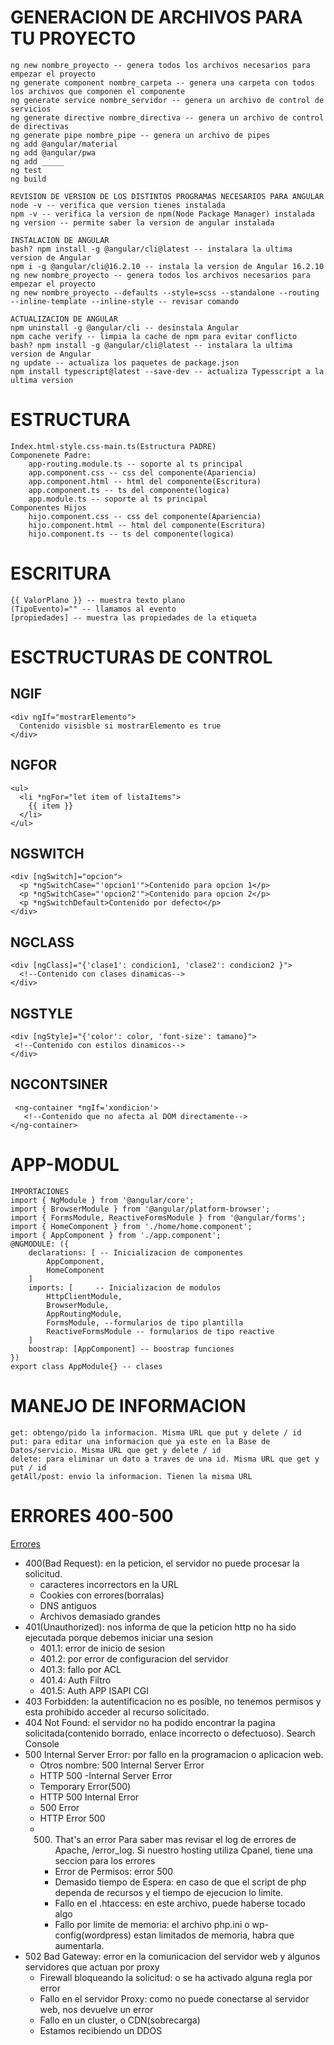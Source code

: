 # GENERACION DE ARCHIVOS PARA TU PROYECTO
    ng new nombre_proyecto -- genera todos los archivos necesarios para empezar el proyecto
    ng generate component nombre_carpeta -- genera una carpeta con todos los archivos que componen el componente
    ng generate service nombre_servidor -- genera un archivo de control de servicios
    ng generate directive nombre_directiva -- genera un archivo de control de directivas
    ng generate pipe nombre_pipe -- genera un archivo de pipes
    ng add @angular/material
    ng add @angular/pwa
    ng add _____
    ng test
    ng build

    REVISION DE VERSION DE LOS DISTINTOS PROGRAMAS NECESARIOS PARA ANGULAR
    node -v -- verifica que version tienes instalada
    npm -v -- verifica la version de npm(Node Package Manager) instalada
    ng version -- permite saber la version de angular instalada

    INSTALACION DE ANGULAR
    bash? npm install -g @angular/cli@latest -- instalara la ultima version de Angular
    npm i -g @angular/cli@16.2.10 -- instala la version de Angular 16.2.10
    ng new nombre_proyecto -- genera todos los archivos necesarios para empezar el proyecto
    ng new nombre_proyecto --defaults --style=scss --standalone --routing --inline-template --inline-style -- revisar comando
    
    ACTUALIZACION DE ANGULAR
    npm uninstall -g @angular/cli -- desinstala Angular
    npm cache verify -- limpia la cache de npm para evitar conflicto
    bash? npm install -g @angular/cli@latest -- instalara la ultima version de Angular
    ng update -- actualiza los paquetes de package.json
    npm install typescript@latest --save-dev -- actualiza Typesscript a la ultima version
    
# ESTRUCTURA
    Index.html-style.css-main.ts(Estructura PADRE)
    Componenete Padre: 
        app-routing.module.ts -- soporte al ts principal
        app.component.css -- css del componente(Apariencia)
        app.component.html -- html del componente(Escritura)
        app.component.ts -- ts del componente(logica)
        app.module.ts -- soporte al ts principal
    Componentes Hijos
        hijo.component.css -- css del componente(Apariencia)
        hijo.component.html -- html del componente(Escritura)
        hijo.component.ts -- ts del componente(logica)

# ESCRITURA
    {{ ValorPlano }} -- muestra texto plano
    (TipoEvento)="" -- llamamos al evento
    [propiedades] -- muestra las propiedades de la etiqueta
        

# ESCTRUCTURAS DE CONTROL
## NGIF 
    <div ngIf="mostrarElemento">
      Contenido visisble si mostrarElemento es true
    </div>

## NGFOR
    <ul>
      <li *ngFor="let item of listaItems">
        {{ item }}
      </li>
    </ul>

## NGSWITCH
    <div [ngSwitch]="opcion">
      <p *ngSwitchCase="'opcion1'">Contenido para opcion 1</p>
      <p *ngSwitchCase="'opcion2'">Contenido para opcion 2</p>
      <p *ngSwitchDefault>Contenido por defecto</p>
    </div>

## NGCLASS
    <div [ngClass]="{'clase1': condicion1, 'clase2': condicion2 }">
      <!--Contenido con clases dinamicas-->
    </div>
  
## NGSTYLE
    <div [ngStyle]="{'color': color, 'font-size': tamano}">
     <!--Contenido con estilos dinamicos-->
    </div>

 ## NGCONTSINER
     <ng-container *ngIf='xondicion'>
       <!--Contenido que no afecta al DOM directamente-->
    </ng-container>

# APP-MODUL
    IMPORTACIONES
    import { NgModule } from '@angular/core';
    import { BrowserModule } from '@angular/platform-browser';
    import { FormsModule, ReactiveFormsModule } from '@angular/forms';
    import { HomeComponent } from './home/home.component';
    import { AppComponent } from './app.component';
    @NGMODULE: ({
        declarations: [ -- Inicializacion de componentes
            AppComponent,
            HomeComponent
        ]
        imports: [     -- Inicializacion de modulos
            HttpClientModule,
            BrowserModule,
            AppRoutingModule,
            FormsModule, --formularios de tipo plantilla
            ReactiveFormsModule -- formularios de tipo reactive         
        ]
        boostrap: [AppComponent] -- boostrap funciones
    })
    export class AppModule{} -- clases

# MANEJO DE INFORMACION
    get: obtengo/pido la informacion. Misma URL que put y delete / id
    put: para editar una informacion que ya este en la Base de Datos/servicio. Misma URL que get y delete / id
    delete: para eliminar un dato a traves de una id. Misma URL que get y put / id
    getAll/post: envio la informacion. Tienen la misma URL
    
# ERRORES 400-500
[Errores](https://vicentferrer.com/errores-en-http/)
- 400(Bad Request): en la peticion, el servidor no puede procesar la solicitud.
  - caracteres incorrectors en la URL
  - Cookies con errores(borralas)
  - DNS antiguos
  - Archivos demasiado grandes
- 401(Unauthorized): nos informa de que la peticion http no ha sido ejecutada porque debemos iniciar una sesion
  - 401.1: error de inicio de sesion
  - 401.2: por error de configuracion del servidor
  - 401.3: fallo por ACL
  - 401.4: Auth Filtro
  - 401.5: Auth APP ISAPI CGI
- 403 Forbidden: la autentificacion no es posible, no tenemos permisos y esta prohibido acceder al recurso solicitado.
- 404 Not Found: el servidor no ha podido encontrar la pagina solicitada(contenido borrado, enlace incorrecto o defectuoso). Search Console
- 500 Internal Server Error: por fallo en la programacion o aplicacion web.
  - Otros nombre: 500 Internal Server Error
  - HTTP 500 -Internal Server Error
  - Temporary Error(500)
  - HTTP 500 Internal Error
  - 500 Error
  - HTTP Error 500
  - 500. That's an error
Para saber mas revisar el log de errores de Apache, /error_log.
Si nuestro hosting utiliza Cpanel, tiene una seccion para los errores
    - Error de Permisos: error 500
    - Demasido tiempo de Espera: en caso de que el script de php dependa de recursos y el tiempo de ejecucion lo limite.
    - Fallo en el .htaccess: en este archivo, puede haberse tocado algo
    - Fallo por limite de memoria: el archivo php.ini o wp-config(wordpress) estan limitados de memoria, habra que aumentarla.
- 502 Bad Gateway: error en la comunicacion del servidor web y algunos servidores que actuan por proxy
  - Firewall bloqueando la solicitud: o se ha activado alguna regla por error
  - Fallo en el servidor Proxy: como no puede conectarse al servidor web, nos devuelve un error
  - Fallo en un cluster, o CDN(sobrecarga)
  - Estamos recibiendo un DDOS
